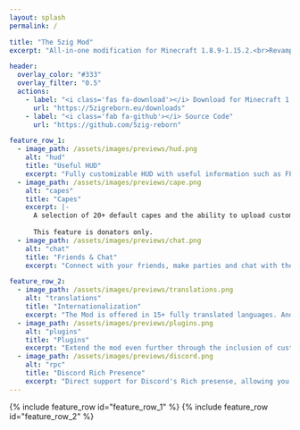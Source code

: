 ```yaml
---
layout: splash
permalink: /

title: "The 5zig Mod"
excerpt: "All-in-one modification for Minecraft 1.8.9-1.15.2.<br>Revamp the way you play the game!"

header:
  overlay_color: "#333"
  overlay_filter: "0.5"
  actions:
    - label: "<i class='fas fa-download'></i> Download for Minecraft 1.8.9-1.15.2"
      url: "https://5zigreborn.eu/downloads"
    - label: "<i class='fab fa-github'></i> Source Code"
      url: "https://github.com/5zig-reborn"

feature_row_1:
  - image_path: /assets/images/previews/hud.png
    alt: "hud"
    title: "Useful HUD"
    excerpt: "Fully customizable HUD with useful information such as FPS, ping, system staus and more."
  - image_path: /assets/images/previews/cape.png
    alt: "capes"
    title: "Capes"
    excerpt: |-
      A selection of 20+ default capes and the ability to upload custom capes.
      
      This feature is donators only.
  - image_path: /assets/images/previews/chat.png
    alt: "chat"
    title: "Friends & Chat"
    excerpt: "Connect with your friends, make parties and chat with them directly in-game!"

feature_row_2:
  - image_path: /assets/images/previews/translations.png
    alt: "translations"
    title: "Internationalization"
    excerpt: "The Mod is offered in 15+ fully translated languages. And we're always looking for more people to join us."
  - image_path: /assets/images/previews/plugins.png
    alt: "plugins"
    title: "Plugins"
    excerpt: "Extend the mod even further through the inclusion of custom Plugins!"
  - image_path: /assets/images/previews/discord.png
    alt: "rpc"
    title: "Discord Rich Presence"
    excerpt: "Direct support for Discord's Rich presense, allowing you to display your current activity in Minecraft on your profile."
---
```


{% include feature_row id="feature_row_1" %}
{% include feature_row id="feature_row_2" %}